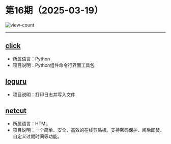 # 第16期（2025-03-19）

![view-count](https://count.getloli.com/@xiaoxuan6-weekly-20250319)

---
## [click](https://github.com/pallets/click)
- 所属语言：Python
- 项目说明：Python组件命令行界面工具包

## [loguru](https://github.com/Delgan/loguru)
- 项目说明：打印日志并写入文件

## [netcut](https://github.com/zxcv0221/netcut)
- 所属语言：HTML
- 项目说明：一个简单、安全、高效的在线剪贴板。支持密码保护、阅后即焚、自定义过期时间等功能。
